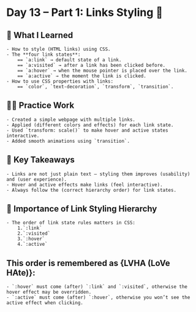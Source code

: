 # Day 13 – Part 1: Links Styling 🔗

## 📖 What I Learned
    - How to style (HTML links) using CSS.
    - The **four link states**:
        == `a:link` → default state of a link.
        == `a:visited` → after a link has been clicked before.
        == `a:hover` → when the mouse pointer is placed over the link.
        == `a:active` → the moment the link is clicked.
    - How to use CSS properties with links:
        == `color`, `text-decoration`, `transform`, `transition`.

## 🧑‍💻 Practice Work
    - Created a simple webpage with multiple links.
    - Applied (different colors and effects) for each link state.
    - Used `transform: scale()` to make hover and active states interactive.
    - Added smooth animations using `transition`.

## 🎯 Key Takeaways
    - Links are not just plain text – styling them improves (usability) and (user experience).
    - Hover and active effects make links (feel interactive).
    - Always follow the (correct hierarchy order) for link states.

## 📌 Importance of Link Styling Hierarchy
    - The order of link state rules matters in CSS:
        1.`:link`
        2.`:visited`
        3.`:hover`
        4.`:active`

## This order is remembered as {LVHA (LoVe HAte)}:

    - `:hover` must come (after) `:link` and `:visited`, otherwise the hover effect may be overridden.
    - `:active` must come (after) `:hover`, otherwise you won’t see the active effect when clicking.
